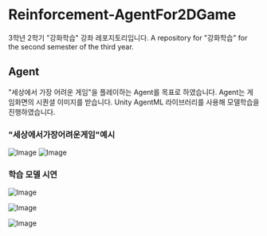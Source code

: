 # Reinforcement-AgentFor2DGame

3학년 2학기 "강화학습" 강좌 레포지토리입니다.
A repository for "강화학습" for the second semester of the third year.

## Agent
"세상에서 가장 어려운 게임"을 플레이하는 Agent를 목표로 하였습니다. 
Agent는 게임화면의 시퀀셜 이미지를 받습니다.
Unity AgentML 라이브러리를 사용해 모델학습을 진행하였습니다.

### **"세상에서가장어려운게임"예시**
![Image](https://github.com/user-attachments/assets/fee04165-6b26-46f4-ac3f-d42c0ed54ecf)
![Image](https://github.com/user-attachments/assets/992cbc68-1e0f-4042-b829-12a1689029ec)

### **학습 모델 시연**
![Image](https://github.com/user-attachments/assets/a4f72836-8241-4c36-8f6d-43e8fe623c7d)

![Image](https://github.com/user-attachments/assets/8f60205c-439c-4397-8d90-b0fc3dd2ad56)

![Image](https://github.com/user-attachments/assets/cc0f1d58-d367-4392-a32f-755a5555316a)
